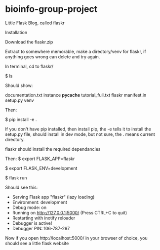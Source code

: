 # bioinfo-group-project


Little Flask Blog, called flaskr

Installation

Download the flaskr.zip

Extract to somewhere memorable, make a directory/venv for flaskr, if anything goes wrong can delete and try again.

In terminal, cd to flaskr/

$ ls

Should show: 

documentation.txt  instance     __pycache__  tutorial_full.txt
flaskr             manifest.in  setup.py     venv


Then:

$ pip install -e .

If you don't have pip installed, then install pip, the -e tells it to install the setup.py file, should install in dev mode, but not sure, the . means current directory.

flaskr should install the required dependancies


Then: 
$ export FLASK_APP=flaskr

$ export FLASK_ENV=development

$ flask run

Should see this:

 * Serving Flask app "flaskr" (lazy loading)
 * Environment: development
 * Debug mode: on
 * Running on http://127.0.0.1:5000/ (Press CTRL+C to quit)
 * Restarting with inotify reloader
 * Debugger is active!
 * Debugger PIN: 106-787-297


Now if you open http://localhost:5000/ in your browser of choice, you should see a little flask website

